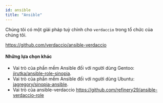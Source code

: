 ```yaml
---
id: ansible
title: "Ansible"
---
```

Chúng tôi có một giải pháp tuỳ chỉnh cho `verdaccio` trong tổ chức của chúng tôi.

<https://github.com/verdaccio/ansible-verdaccio>

#### Những lựa chọn khác

* Vai trò của phần mềm Ansible đối với người dùng Gentoo: [jirutka/ansible-role-sinopia](https://github.com/jirutka/ansible-role-sinopia).
* Vai trò của phần mềm Ansible đối với người dùng Ubuntu: [jagregory/sinopia-ansible](https://github.com/jagregory/sinopia-ansible).
* Vai trò của ansible-verdaccio <https://github.com/refinery29/ansible-verdaccio-role>